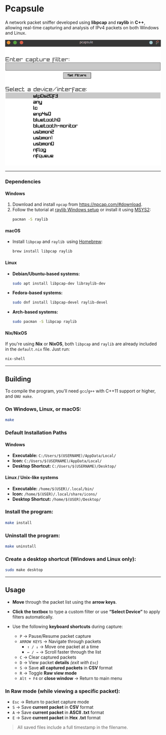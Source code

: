 # Pcapsule

A network packet sniffer developed using **libpcap** and **raylib** in **C++**, allowing real-time capturing and analysis of IPv4 packets on both Windows and Linux.

![pcapsule gif](./pcapsule.gif)

---

### Dependencies

#### Windows
1. Download and install `npcap` from <https://npcap.com/#download>.
2. Follow the tutorial at [raylib Windows setup](https://github.com/raysan5/raylib/wiki/Working-on-Windows) or install it using [MSYS2](https://www.msys2.org/):
    ```bash
    pacman -S raylib
    ```

#### macOS
- Install `libpcap` and `raylib `using [Homebrew](https://brew.sh/):
    ```bash
    brew install libpcap raylib
    ```


#### Linux

- **Debian/Ubuntu-based systems:**
    ```bash
    sudo apt install libpcap-dev libraylib-dev
    ```

- **Fedora-based systems:**
    ```bash
    sudo dnf install libpcap-devel raylib-devel
    ```

- **Arch-based systems:**
    ```bash
    sudo pacman -S libpcap raylib
    ```

#### Nix/NixOS

If you're using **Nix** or **NixOS**, both `libpcap` and `raylib` are already included in the `default.nix` file. Just run:
```bash
nix-shell
```

---

## Building

To compile the program, you'll need `gcc`/`g++` with C++11 support or higher, and `GNU make`.

### On Windows, Linux, or macOS:
```bash
make
```

### Default Installation Paths

#### **Windows**
- **Executable:** `C:/Users/$(USERNAME)/AppData/Local/`
- **Icon:** `C:/Users/$(USERNAME)/AppData/Local/`
- **Desktop Shortcut:** `C:/Users/$(USERNAME)/Desktop/`

#### **Linux / Unix-like systems**
- **Executable:** `/home/$(USER)/.local/bin/`
- **Icon:** `/home/$(USER)/.local/share/icons/`
- **Desktop Shortcut:** `/home/$(USER)/Desktop/`

### Install the program:
```bash
make install
```

### Uninstall the program:
```bash
make uninstall
```

### Create a desktop shortcut (Windows and Linux only):
```bash
sudo make desktop
```

---

## Usage

- **Move** through the packet list using the **arrow keys**.
- **Click the textbox** to type a custom filter or use **“Select Device”** to apply filters automatically.
- Use the following **keyboard shortcuts** during capture:

  - `P` → Pause/Resume packet capture  
  - `ARROW KEYS` → Navigate through packets  
    - `↑ / ↓` → Move one packet at a time  
    - `← / →` → Scroll faster through the list  
  - `C` → Clear captured packets  
  - `D` → View packet **details** *(exit with `Esc`)*  
  - `S` → Save **all captured packets** in **CSV** format  
  - `R` → Toggle **Raw view mode**  
  - `Alt + F4` or **close window** → Return to main menu  

### In **Raw mode** (while viewing a specific packet):

  - `Esc` → Return to packet capture mode  
  - `S` → Save **current packet** in **CSV** format  
  - `A` → Save **current packet** in **ASCII .txt** format  
  - `E` → Save **current packet** in **Hex .txt** format  

> All saved files include a full timestamp in the filename.
